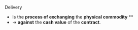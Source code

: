 Delivery  
* Is the **process of exchanging** the **physical commodity** **
* -> **against** the **cash value** of the **contract**.